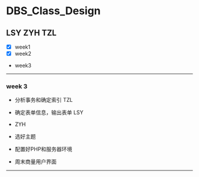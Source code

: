 # DBS_Class_Design

## LSY ZYH TZL

+ [x] week1
+ [x] week2
+ week3

---
### week 3

+ 分析事务和确定索引  TZL
+ 确定表单信息，输出表单 LSY
+ ZYH

+ 选好主题
+ 配置好PHP和服务器环境
+ 周末商量用户界面  
---